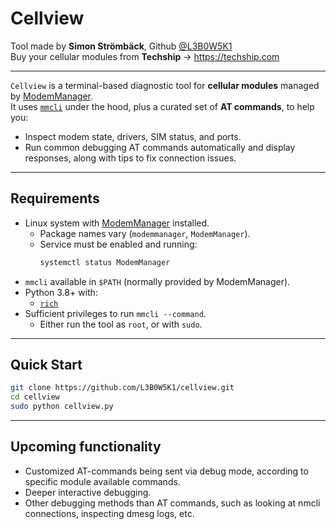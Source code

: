 # Cellview
Tool made by **Simon Strömbäck**, Github [@L3B0W5K1](https://github.com/L3B0W5K1)  
Buy your cellular modules from **Techship** → <https://techship.com>

---

`Cellview` is a terminal-based diagnostic tool for **cellular modules** managed by [ModemManager](https://www.freedesktop.org/wiki/Software/ModemManager/).  
It uses [`mmcli`](https://www.freedesktop.org/wiki/Software/ModemManager/) under the hood, plus a curated set of **AT commands**, to help you:

- Inspect modem state, drivers, SIM status, and ports.
- Run common debugging AT commands automatically and display responses, along with tips to fix connection issues.

---

## Requirements

- Linux system with [ModemManager](https://www.freedesktop.org/wiki/Software/ModemManager/) installed.  
  - Package names vary (`modemmanager`, `ModemManager`).
  - Service must be enabled and running:  
    ```bash
    systemctl status ModemManager
    ```
- `mmcli` available in `$PATH` (normally provided by ModemManager).
- Python 3.8+ with:
  - [`rich`](https://pypi.org/project/rich/)
- Sufficient privileges to run `mmcli --command`.  
  - Either run the tool as `root`, or with `sudo`.

---

## Quick Start

```bash
git clone https://github.com/L3B0W5K1/cellview.git
cd cellview
sudo python cellview.py
```
---

## Upcoming functionality

* Customized AT-commands being sent via debug mode, according to specific module available commands.
* Deeper interactive debugging.
* Other debugging methods than AT commands, such as looking at nmcli connections, inspecting dmesg logs, etc.


